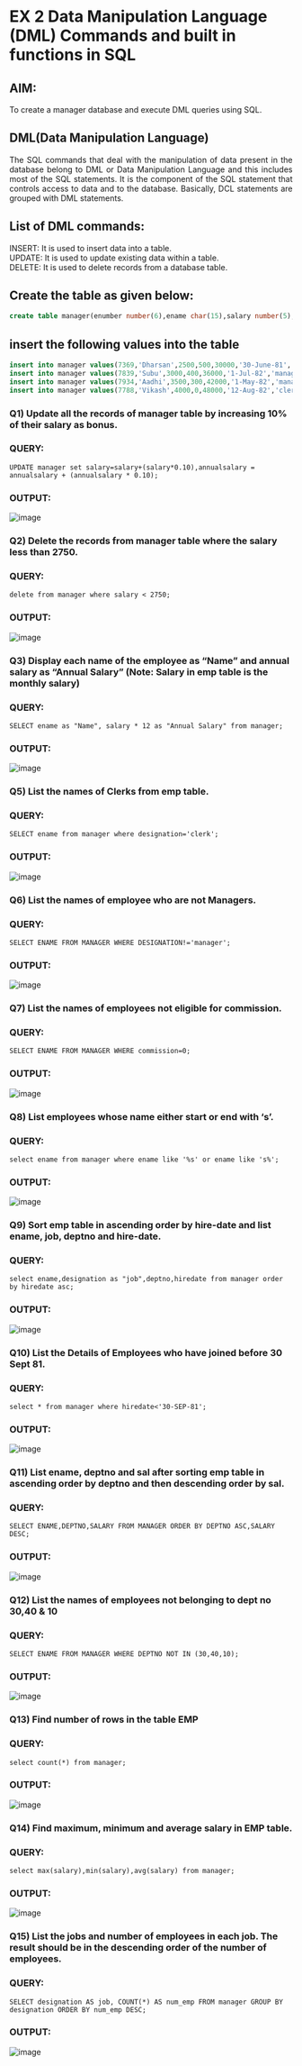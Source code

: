 # EX 2 Data Manipulation Language (DML) Commands and built in functions in SQL
## AIM:
To create a manager database and execute DML queries using SQL.

## DML(Data Manipulation Language)
<div align="justify">
The SQL commands that deal with the manipulation of data present in the database belong to DML or Data Manipulation Language and this includes most of the SQL statements. It is the component of the SQL statement that controls access to data and to the database. Basically, DCL statements are grouped with DML statements.
</div>

## List of DML commands: 
<div align="justify">
INSERT: It is used to insert data into a table.<br>
UPDATE: It is used to update existing data within a table.<br>
DELETE: It is used to delete records from a database table.<br>
</div>

## Create the table as given below:
```sql
create table manager(enumber number(6),ename char(15),salary number(5),commission number(4),annualsalary number(7),Hiredate date,designation char(10),deptno number(2),reporting char(10));
```
## insert the following values into the table
```sql
insert into manager values(7369,'Dharsan',2500,500,30000,'30-June-81','clerk',10,'John');
insert into manager values(7839,'Subu',3000,400,36000,'1-Jul-82','manager',null,'James');
insert into manager values(7934,'Aadhi',3500,300,42000,'1-May-82','manager',30,NULL);
insert into manager values(7788,'Vikash',4000,0,48000,'12-Aug-82','clerk',50,'Bond');
```

### Q1) Update all the records of manager table by increasing 10% of their salary as bonus.
### QUERY:
``` UPDATE manager set salary=salary+(salary*0.10),annualsalary = annualsalary + (annualsalary * 0.10); ```
### OUTPUT:
![image](https://github.com/NIXANDASS/EX-2-Data-Manipulation-Language-DML-and-Data-Control-Language-DCL-Commands/assets/118781418/e7053dd2-ef93-4568-91e7-5d71a5d722ca)
### Q2) Delete the records from manager table where the salary less than 2750.
### QUERY:
```delete from manager where salary < 2750;```
### OUTPUT:
![image](https://github.com/NIXANDASS/EX-2-Data-Manipulation-Language-DML-and-Data-Control-Language-DCL-Commands/assets/118781418/9212a98f-c9fa-4912-a5cc-7d8bed04ee4a)
### Q3) Display each name of the employee as “Name” and annual salary as “Annual Salary” (Note: Salary in emp table is the monthly salary)
### QUERY:
``` SELECT ename as "Name", salary * 12 as "Annual Salary" from manager; ```
### OUTPUT:
![image](https://github.com/NIXANDASS/EX-2-Data-Manipulation-Language-DML-and-Data-Control-Language-DCL-Commands/assets/118781418/c3ab2084-04b6-41eb-9efa-be0ebd274beb)
### Q5)	List the names of Clerks from emp table.
### QUERY:
```SELECT ename from manager where designation='clerk';```
### OUTPUT:
![image](https://github.com/NIXANDASS/EX-2-Data-Manipulation-Language-DML-and-Data-Control-Language-DCL-Commands/assets/118781418/f2e5fac1-7883-4070-b45b-33f61ca88013)
### Q6)	List the names of employee who are not Managers.
### QUERY:
 ```SELECT ENAME FROM MANAGER WHERE DESIGNATION!='manager';```
### OUTPUT:
![image](https://github.com/NIXANDASS/EX-2-Data-Manipulation-Language-DML-and-Data-Control-Language-DCL-Commands/assets/118781418/609c592f-e3e3-45c8-9609-448d4a336578)
### Q7)	List the names of employees not eligible for commission.
### QUERY:
```SELECT ENAME FROM MANAGER WHERE commission=0;```
### OUTPUT:
![image](https://github.com/NIXANDASS/EX-2-Data-Manipulation-Language-DML-and-Data-Control-Language-DCL-Commands/assets/118781418/a4011624-ab05-4a75-a74a-0be0e70967d7)
### Q8)	List employees whose name either start or end with ‘s’.
### QUERY:
```select ename from manager where ename like '%s' or ename like 's%';```
### OUTPUT:
![image](https://github.com/NIXANDASS/EX-2-Data-Manipulation-Language-DML-and-Data-Control-Language-DCL-Commands/assets/118781418/b7e8cd10-23a4-45be-9a6b-5ed76f129cdb)
### Q9) Sort emp table in ascending order by hire-date and list ename, job, deptno and hire-date.
### QUERY:
```select ename,designation as "job",deptno,hiredate from manager order by hiredate asc;```
### OUTPUT:
![image](https://github.com/NIXANDASS/EX-2-Data-Manipulation-Language-DML-and-Data-Control-Language-DCL-Commands/assets/118781418/a43604cc-9757-4c68-8cbf-70418da11ff1)
### Q10) List the Details of Employees who have joined before 30 Sept 81.
### QUERY:
```select * from manager where hiredate<'30-SEP-81';```
### OUTPUT:
![image](https://github.com/NIXANDASS/EX-2-Data-Manipulation-Language-DML-and-Data-Control-Language-DCL-Commands/assets/118781418/5b2c3a60-bd4d-479e-958f-0c155e8a7571)
### Q11)	List ename, deptno and sal after sorting emp table in ascending order by deptno and then descending order by sal.
### QUERY:
```SELECT ENAME,DEPTNO,SALARY FROM MANAGER ORDER BY DEPTNO ASC,SALARY DESC;```
### OUTPUT:
![image](https://github.com/NIXANDASS/EX-2-Data-Manipulation-Language-DML-and-Data-Control-Language-DCL-Commands/assets/118781418/e0363879-3aff-4849-bbcc-c68ca5ae44df)
### Q12) List the names of employees not belonging to dept no 30,40 & 10
### QUERY:
```SELECT ENAME FROM MANAGER WHERE DEPTNO NOT IN (30,40,10);```
### OUTPUT:
![image](https://github.com/NIXANDASS/EX-2-Data-Manipulation-Language-DML-and-Data-Control-Language-DCL-Commands/assets/118781418/10748743-3842-4a29-bbb0-7577ae5fc8b3)
### Q13) Find number of rows in the table EMP
### QUERY:
```select count(*) from manager;```
### OUTPUT:
![image](https://github.com/NIXANDASS/EX-2-Data-Manipulation-Language-DML-and-Data-Control-Language-DCL-Commands/assets/118781418/84d8c28e-4fda-41b9-a748-007dbe19c23c)
### Q14) Find maximum, minimum and average salary in EMP table.
### QUERY:
```select max(salary),min(salary),avg(salary) from manager;```
### OUTPUT:
![image](https://github.com/NIXANDASS/EX-2-Data-Manipulation-Language-DML-and-Data-Control-Language-DCL-Commands/assets/118781418/312d698c-a16a-44d3-8c70-94a544d8699b)
### Q15) List the jobs and number of employees in each job. The result should be in the descending order of the number of employees.
### QUERY:
```SELECT designation AS job, COUNT(*) AS num_emp FROM manager GROUP BY designation ORDER BY num_emp DESC;```
### OUTPUT:
![image](https://github.com/NIXANDASS/EX-2-Data-Manipulation-Language-DML-and-Data-Control-Language-DCL-Commands/assets/118781418/2df4a33c-c386-401d-8414-4c4ffb701335)
